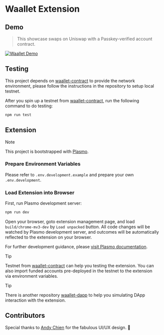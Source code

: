 # Waallet Extension

## Demo

> This showcase swaps on Uniswap with a Passkey-verified account contract.

[![Waallet Demo](https://i.imgur.com/ojApmiQ.gif)](https://youtu.be/9D5K4IlofLY)

## Testing

This project depends on [waallet-contract](https://github.com/pilagod/waallet-contract) to provide the network environment, please follow the instructions in the repository to setup local testnet.

After you spin up a testnet from [waallet-contract](https://github.com/pilagod/waallet-contract), run the following command to do testing:

```bash
npm run test
```

## Extension

> [!NOTE]  
> This project is bootstrapped with [Plasmo](https://docs.plasmo.com/).

### Prepare Environment Variables

Please refer to `.env.development.example` and prepare your own `.env.development`.

### Load Extension into Browser

First, run Plasmo development server:

```bash
npm run dev
```

Open your browser, goto extension management page, and load `build/chrome-mv3-dev` by `Load unpacked` button. All code changes will be watched by Plasmo development server, and outcomes will be automatically reflected to the extension on your browser.

For further development guidance, please [visit Plasmo documentation](https://docs.plasmo.com/).

> [!TIP]
> Testnet from [waallet-contract](https://github.com/pilagod/waallet-contract) can help you testing the extension. You can also import funded accounts pre-deployed in the testnet to the extension via environment variables.

> [!TIP]
> There is another repository [waallet-dapp](https://github.com/pilagod/waallet-dapp) to help you simulating DApp interaction with the extension.

## Contributors

Special thanks to [Andy Chien](https://www.linkedin.com/in/chih-wei-chien/) for the fabulous UI/UX design. 🎨
